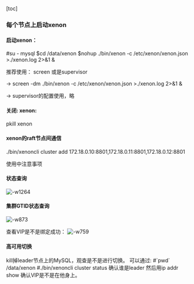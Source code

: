 

[toc]

### 每个节点上启动xenon
#### 启动xenon：
\#su - mysql
\$cd /data/xenon
\$nohup ./bin/xenon -c /etc/xenon/xenon.json >./xenon.log 2>&1 &

推荐使用： screen 或是supervisor

\-> screen  -dm ./bin/xenon -c /etc/xenon/xenon.json >./xenon.log 2>&1 &

\-> supervisor的配置使用，略

#### 关闭: xenon:
pkill xenon



#### xenon的raft节点间通信 

./bin/xenoncli cluster add 172.18.0.10:8801,172.18.0.11:8801,172.18.0.12:8801


使用中注意事项
#### 状态查询

![-w1264](image/15433875881869/15434622339606.jpg)

#### 集群GTID状态查询
![-w873](image/15433875881869/15434622891023.jpg)

查看VIP是不是绑定成功：
![-w759](image/15433875881869/15434623067100.jpg)

#### 高可用切换
kill掉leader节点上的MySQL，观查是不是进行切换。
可以通过:
\#\`pwd\`
/data/xenon
\#./bin/xenoncli cluster status 确认谁是leader
然后用ip addr show 确认VIP是不是在他身上。

